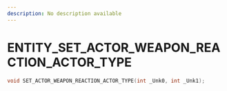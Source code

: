```yaml
---
description: No description available 
---
```


# ENTITY\_SET_ACTOR_WEAPON_REACTION_ACTOR_TYPE

```cpp
void SET_ACTOR_WEAPON_REACTION_ACTOR_TYPE(int _Unk0, int _Unk1);
```